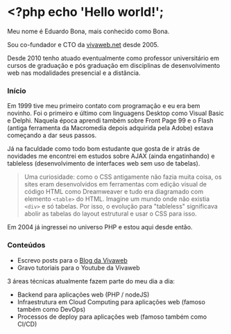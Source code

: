 # <?php echo 'Hello world!';

Meu nome é Eduardo Bona, mais conhecido como Bona.

Sou co-fundador e CTO da [vivaweb.net](https://www.vivaweb.net) desde 2005.

Desde 2010 tenho atuado eventualmente como professor universitário em cursos de graduação e pós graduação em disciplinas de desenvolvimento web nas modalidades presencial e a distância.

### Início

Em 1999 tive meu primeiro contato com programação e eu era bem novinho. Foi o primeiro e último com linguagens Desktop como Visual Basic e Delphi. Naquela época aprendi também sobre Front Page 99 e o Flash (antiga ferramenta da Macromedia depois adquirida pela Adobe) estava começando a dar seus passos.

Já na faculdade como todo bom estudante que gosta de ir atrás de novidades me encontrei em estudos sobre AJAX (ainda engatinhando) e tableless (desenvolvimento de interfaces web sem uso de tabelas).

> Uma curiosidade: como o CSS antigamente não fazia muita coisa, os sites eram desenvolvidos em ferramentas com edição visual de código HTML como Dreamweaver e tudo era diagramado com elemento ```<table>``` do HTML. Imagine um mundo onde não existia ```<div>``` e só tabelas. Por isso, o evolução para "tableless" significava abolir as tabelas do layout estrutural e usar o CSS para isso.

Em 2004 já ingressei no universo PHP e estou aqui desde então.

### Conteúdos
- Escrevo posts para o [Blog da Vivaweb](htts://blog.vivaweb.net)
- Gravo tutoriais para o Youtube da Vivaweb

3 áreas técnicas atualmente fazem parte do meu dia a dia:
- Backend para aplicações web (PHP / nodeJS)
- Infraestrutura em Cloud Computing para aplicações web (famoso também como DevOps)
- Processos de deploy para aplicações web (famoso também como CI/CD)
